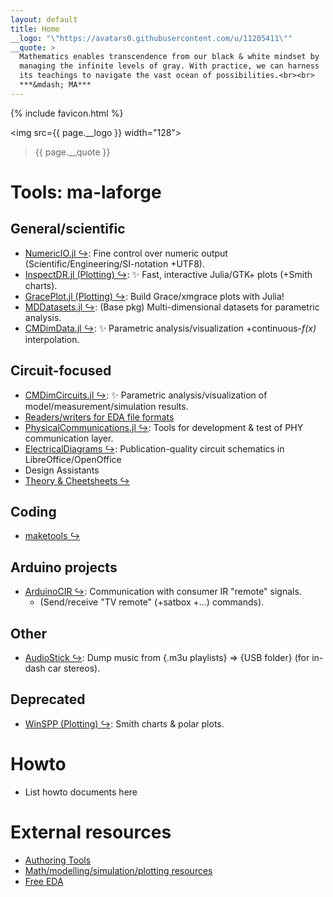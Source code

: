 ```yaml
---
layout: default
title: Home
__logo: "\"https://avatars0.githubusercontent.com/u/11205411\""
__quote: >
  Mathematics enables transcendence from our black & white mindset by
  managing the infinite levels of gray. With practice, we can harness
  its teachings to navigate the vast ocean of possibilities.<br><br>
  ***&mdash; MA***
---
```


{% include favicon.html %}

<!-- Reference-style links to make tables & lists more readable -->
[NumericIO]: <https://github.com/ma-laforge/NumericIO.jl>
[InspectDR]: <https://github.com/ma-laforge/InspectDR.jl>
[GracePlot]: <https://github.com/ma-laforge/GracePlot.jl>
[MDDatasets]: <https://github.com/ma-laforge/MDDatasets.jl>
[CMDimData]: <https://github.com/ma-laforge/CMDimData.jl>

[CMDimCircuits]: <https://github.com/ma-laforge/CMDimCircuits.jl>
[PhysicalCommunications]: <https://github.com/ma-laforge/PhysicalCommunications.jl>
[EDAData]: <https://github.com/ma-laforge/CMDimCircuits.jl/blob/master/doc/EDAData.md>
[SpiceData]: <https://github.com/ma-laforge/SpiceData.jl>
[LibPSF]: <https://github.com/ma-laforge/LibPSF.jl>
[PSFWrite]: <https://github.com/ma-laforge/PSFWrite.jl>

[ElectricalDiagrams]: <https://github.com/ma-laforge/ElectricalDiagrams>
[Cheatsheets]: <https://github.com/ma-laforge/DocsLaTeX_Electrical>

[maketools]: <https://github.com/ma-laforge/maketools>
[AudioStick]: <https://github.com/ma-laforge/AudioStick>
[ArduinoCIR]: <https://github.com/ma-laforge/ArduinoCIR>
[WinSPP]: <https://github.com/ma-laforge/WinSPP>


<img src={{ page.__logo }} width="128"> <blockquote> {{ page.__quote }} </blockquote>


# Tools: ma-laforge

## General/scientific
 - [NumericIO.jl &#x21AA;][NumericIO]: Fine control over numeric output (Scientific/Engineering/SI-notation +UTF8).
 - [InspectDR.jl (Plotting) &#x21AA;][InspectDR]: &#x2728; Fast, interactive Julia/GTK+ plots (+Smith charts).
 - [GracePlot.jl (Plotting) &#x21AA;][GracePlot]: Build Grace/xmgrace plots with Julia!
 - [MDDatasets.jl &#x21AA;][MDDatasets]: (Base pkg) Multi-dimensional datasets for parametric analysis.
 - [CMDimData.jl &#x21AA;][CMDimData]: &#x2728; Parametric analysis/visualization +continuous-<var>f(x)</var> interpolation.

## Circuit-focused
 - [CMDimCircuits.jl &#x21AA;][CMDimCircuits]: &#x2728; Parametric analysis/visualization of model/measurement/simulation results.
 - [Readers/writers for EDA file formats](info/edatools)
 - [PhysicalCommunications.jl &#x21AA;][PhysicalCommunications]: Tools for development & test of PHY communication layer.
 - [ElectricalDiagrams &#x21AA;][ElectricalDiagrams]: Publication-quality circuit schematics in LibreOffice/OpenOffice
 - Design Assistants
 - [Theory & Cheetsheets &#x21AA;][Cheatsheets]

## Coding
 - [maketools &#x21AA;][maketools]

## Arduino projects
 - [ArduinoCIR &#x21AA;][ArduinoCIR]: Communication with consumer IR "remote" signals.
   - (Send/receive "TV remote" (+satbox +...) commands).

## Other
 - [AudioStick &#x21AA;][AudioStick]: Dump music from {.m3u playlists} &rArr; {USB folder} (for in-dash car stereos).

## Deprecated
 - [WinSPP (Plotting) &#x21AA;][WinSPP]: Smith charts & polar plots.

# Howto
 - List howto documents here

# External resources
 - [Authoring Tools](extresouces/authoring)
 - [Math/modelling/simulation/plotting resources](extresouces/modelling)
 - [Free EDA](extresouces/freeeda)

